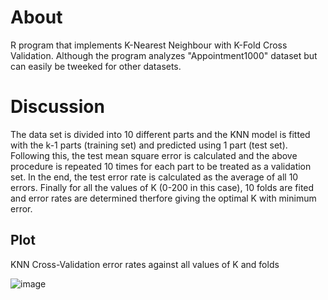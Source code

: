 # About

R program that implements K-Nearest Neighbour with K-Fold Cross Validation. Although the program analyzes "Appointment1000" dataset but can easily be tweeked for other datasets.

# Discussion

The data set is divided into 10 different parts and the KNN model is fitted with the k-1 parts (training set) and predicted using 1 part (test set). Following this, the test mean square error is calculated and the above procedure is repeated 10 times for each part to be treated as a validation set. In the end, the test error rate is calculated as the average of all 10 errors. Finally for all the values of K (0-200 in this case), 10 folds are fited and error rates are determined therfore giving the optimal K with minimum error.

## Plot

KNN Cross-Validation error rates against all values of K and folds

![image](https://user-images.githubusercontent.com/72771903/112981813-6aa9a200-91a7-11eb-8fd8-eaf8a65ef2ab.png)

   
